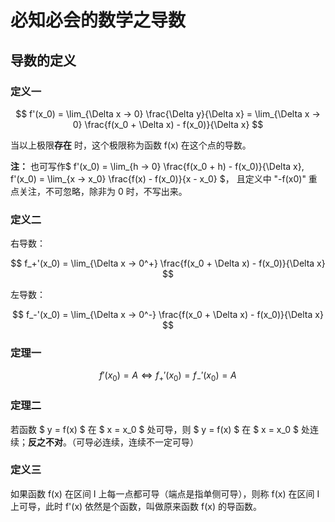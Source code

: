 # 必知必会的数学之导数

## 导数的定义

### 定义一

$$ f'(x_0) = \lim_{\Delta x → 0} \frac{\Delta y}{\Delta x} = \lim_{\Delta x → 0} \frac{f(x_0 + \Delta x) - f(x_0)}{\Delta x} $$

当以上极限**存在** 时，这个极限称为函数 f(x) 在这个点的导数。

**注：** 也可写作$ f'(x_0) = \lim_{h → 0} \frac{f(x_0 + h) - f(x_0)}{\Delta x}, f'(x_0) = \lim_{x → x_0} \frac{f(x) - f(x_0)}{x - x_0} $， 且定义中 "-f(x0)" 重点关注，不可忽略，除非为 0 时，不写出来。

### 定义二

右导数：

$$ f_+'(x_0) = \lim_{\Delta x → 0^+} \frac{f(x_0 + \Delta x) - f(x_0)}{\Delta x} $$

左导数：

$$ f_-'(x_0) = \lim_{\Delta x → 0^-} \frac{f(x_0 + \Delta x) - f(x_0)}{\Delta x} $$

### 定理一

$$ f'(x_0) = A \Leftrightarrow f_+'(x_0) = f_-'(x_0) = A $$

### 定理二

若函数 $ y = f(x) $ 在 $ x = x_0 $ 处可导，则 $ y = f(x) $ 在 $ x = x_0 $ 处连续；**反之不对**。（可导必连续，连续不一定可导）

### 定义三

如果函数 f(x) 在区间 I 上每一点都可导（端点是指单侧可导），则称 f(x) 在区间 I 上可导，此时 f'(x) 依然是个函数，叫做原来函数 f(x) 的导函数。
